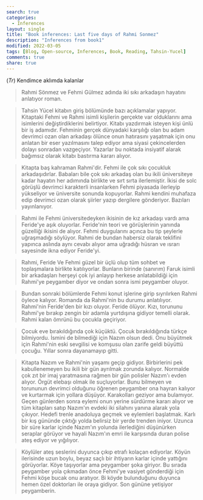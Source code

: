 ```yaml
---
search: true
categories: 
  - Inferences
layout: single
title: "Book inferences: Last five days of Rahmi Sonmez"
description: "Inferences from book1"
modified: 2022-03-05
tags: [Blog, Open-source, Inferences, Book, Reading, Tahsin-Yucel]
comments: true
share: true
---
```

(*Tr*) Kendimce aklımda kalanlar

>Rahmi Sönmez ve Fehmi Gülmez adında iki sıkı arkadaşın hayatını anlatıyor roman.

>Tahsin Yücel kitabın giriş bölümünde bazı açıklamalar yapıyor. Kitaptaki Fehmi ve Rahmi isimli kişilerin gerçekte var olduklarını ama isimlerini değiştirdiklerini belirtiyor. Kitabı yazdırmak isteyen kişi ünlü bir iş adamıdır. Fehminin gerçek dünyadaki karşılığı olan bu adam devrimci ozan olan arkadaşı ölünce onun hatırasını yaşatmak için onu anlatan bir eser yazılmasını talep ediyor ama siyasi çekincelerden dolayı sonradan vazgeçiyor. Yazarlar bu noktada insiyatif alarak bağımsız olarak kitabı bastırma kararı alıyor.

>Kitapta baş kahraman Rahmi'dir. Fehmi ile çok sıkı çocukluk arkadaşıdırlar. Babaları bile çok sıkı arkadaş olan bu ikili üniversiteye kadar hayatın her adımında birlikte ve sırt sırta ilerlemiştir. İkisi de solc görüşlü devrimci karakterli insanlarken Fehmi piyasada ilerleyip yükseliyor ve üniversite sonunda kopuyorlar. Rahmi kendini muhafaza edip devrimci ozan olarak şiirler yazıp dergilere gönderiyor. Bazıları yayınlanıyor.

>Rahmi ile Fehmi üniversitedeyken ikisinin de kız arkadaşı vardı ama Feride'ye aşık oluyorlar. Feride'nin teori ve görüşlerinin yanında güzelliği ikisini de alıyor. Fehmi duygularını açınca bu tip şeylerle uğraşmadığı söylüyor. Rahmi de bundan habersiz olarak teklifini yapınca aslında aynı cevabı alıyor ama uğradığı hüsran ve ısrarı sayesinde ikna ediyor Feride'yi. 

>Rahmi, Feride Ve Fehmi güzel bir üçlü olup tüm sohbet ve toplaşmalara birlikte katılıyorlar. Bunların birinde (sanırım) Faruk isimli bir arkadaşları herşeyi çok iyi anlayıp herkese anlatabildiği için Rahmi'ye peygamber diyor ve ondan sonra ismi peygamber oluyor.

>Bundan sonraki bölümlerde Fehmi konut işlerine girip sıyrılırken Rahmi öylece kalıyor. Romanda da Rahmi'nin bu durumu anlatılıyor. Rahmi'nin Feride'den bir kızı oluyor. Feride ölüyor. Kızı, torununu Rahmi'ye bırakıp zengin bir adamla yurtdışına gidiyor temelli olarak. Rahmi kalan ömrünü bu çocukla geçiriyor.

>Çocuk eve bırakıldığında çok küçüktü. Çocuk bırakıldığında türkçe bilmiyordu. İsmini de bilmediği için Nazım olsun dedi. Onu büyütmek için Rahmi'nin eski sevgilisi ve komşusu olan zarife geldi büyüttü çocuğu. Yıllar sonra dayanamayıp gitti.

>Kitapta Nazım ve Rahmi'nin yaşamı geçip gidiyor. Birbirlerini pek kabullenemeyen bu ikili bir gün ayrılmak zorunda kalıyor. Normalde çok zıt bir imaj yaratmasına rağmen bir gün polisler Nazım'ı evden alıyor. Örgüt elebaşı olmak ile suçluyorlar. Bunu bilmeyen ve torununun devrimci olduğunu öğrenen peygamber ona hayran kalıyor ve kurtarmak için yollara düşüyor. Karakolları geziyor ama bulamıyor. Geçen günlerden sonra eylemi onun yerine sürdürme kararı alıyor ve tüm kitapları satıp Nazım'ın evdeki iki silahını yanına alarak yola çıkıyor. Hedefi trenle anadoluya geçmek ve eylemleri başlatmak. Karlı bir kış gününde çıktığı yolda belirsiz bir yerde trenden iniyor. Uzunca bir süre karlar içinde Nazım'ın yolunda ilerlediğini düşünürken seraplar görüyor ve hayali Nazım'ın emri ile karşısında duran polise ateş ediyor ve yığılıyor.

>Köylüler ateş seslerini duyunca çıkıp etrafı kolaçan ediyorlar. Köyün ilerisinde uzun boylu, beyaz saçlı bir ihtiyarın karlar içinde yattığını görüyorlar. Köye taşıyorlar ama peygamber şoka giriyor. Bu sırada peygamber yola çıkmadan önce Fehmi'ye vasiyet gönderdiği için Fehmi köşe bucak onu aratıyor. Bi köyde bulunduğunu duyunca hemen özel doktorları ile oraya gidiyor. Son gününe yetişiyor peygamberin.
